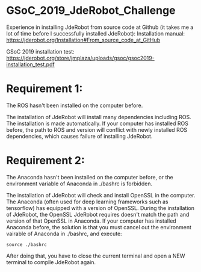# GSoC_2019_JdeRobot_Challenge

Experience in installing JdeRobot from source code at Github (it takes me a lot of time before I successfully installed JdeRobot):
Installation manual: https://jderobot.org/Installation#From_source_code_at_GitHub

GSoC 2019 installation test: https://jderobot.org/store/jmplaza/uploads/gsoc/gsoc2019-installation_test.pdf

# Requirement 1:
The ROS hasn't been installed on the computer before.

The installation of JdeRobot will install many dependencies including ROS. The installation is made automatically. If your computer has installed ROS before, the path to ROS and version will conflict with newly installed ROS dependencies, which causes failure of installing JdeRobot.

# Requirement 2:
The Anaconda hasn't been installed on the computer before, or the environment variable of Anaconda in ./bashrc is forbidden.

The installation of JdeRobot will check and install OpenSSL in the computer. The Anaconda (often used for deep learning frameworks such as tensorflow) has equipped with a version of OpenSSL. During the installation of JdeRobot, the OpenSSL JdeRobot requires doesn't match the path and version of that OpenSSL in Anaconda. If your computer has installed Anaconda before, the solution is that you must cancel out the environment vairable of Anaconda in ./bashrc, and execute:
```
source ./bashrc
```
After doing that, you have to close the current terminal and open a NEW terminal to compile JdeRobot again.
